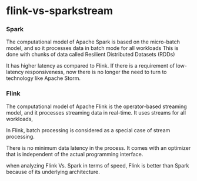 # flink-vs-sparkstream

### Spark 
The computational model of Apache Spark is based on the micro-batch model,  and so it processes data in batch mode for all workloads
This is done with chunks of data called Resilient Distributed Datasets (RDDs)

It has higher latency as compared to Flink. If there is a requirement of low-latency responsiveness, now there is no longer the need to turn to technology like Apache Storm.


### Flink
The computational model of Apache Flink is the operator-based streaming model, and it processes streaming data in real-time. It uses streams for all workloads,

In Flink, batch processing is considered as a special case of stream processing.

There is no minimum data latency in the process. It comes with an optimizer that is independent of the actual programming interface.


when analyzing Flink Vs. Spark in terms of speed, Flink is better than Spark because of its underlying architecture.



